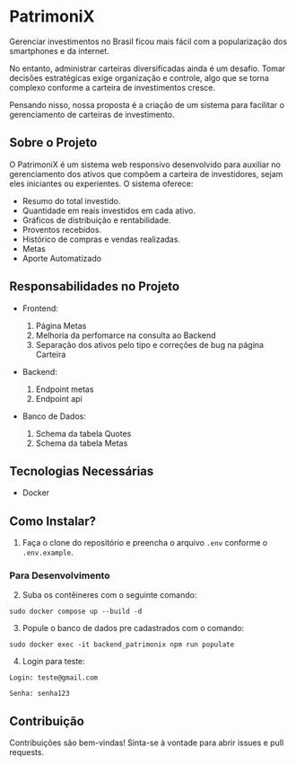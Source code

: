 # PatrimoniX

Gerenciar investimentos no Brasil ficou mais fácil com a popularização dos smartphones e da internet. 

No entanto, administrar carteiras diversificadas ainda é um desafio. Tomar decisões estratégicas exige organização e controle, algo que se torna complexo conforme a carteira de investimentos cresce. 

Pensando nisso, nossa proposta é a criação de um sistema para facilitar o gerenciamento de carteiras de investimento.

## Sobre o Projeto

O PatrimoniX é um sistema web responsivo desenvolvido para auxiliar no gerenciamento dos ativos que compõem a carteira de investidores, sejam eles iniciantes ou experientes. O sistema oferece:

- Resumo do total investido.
- Quantidade em reais investidos em cada ativo.
- Gráficos de distribuição e rentabilidade.
- Proventos recebidos.
- Histórico de compras e vendas realizadas.
- Metas
- Aporte Automatizado

## Responsabilidades no Projeto

- Frontend:
    1. Página Metas
    2. Melhoria da perfomarce na consulta ao Backend
    3. Separação dos ativos pelo tipo e correções de bug na página Carteira

- Backend:
    1. Endpoint metas
    2. Endpoint api

- Banco de Dados:
    1. Schema da tabela Quotes
    2. Schema da tabela Metas


## Tecnologias Necessárias

- Docker

## Como Instalar?

1. Faça o clone do repositório e preencha o arquivo `.env` conforme o `.env.example`.

### Para Desenvolvimento

2. Suba os contêineres com o seguinte comando:

```
sudo docker compose up --build -d
```

3. Popule o banco de dados pre cadastrados com o comando:
 
```
sudo docker exec -it backend_patrimonix npm run populate
```
4. Login para teste:
```
Login: teste@gmail.com
```
```
Senha: senha123
```
## Contribuição

Contribuições são bem-vindas! Sinta-se à vontade para abrir issues e pull requests.








